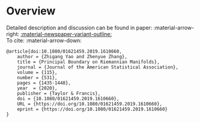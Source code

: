 # Overview

Detailed description and discussion can be found in paper: :material-arrow-right: <a href="https://www.tandfonline.com/doi/abs/10.1080/01621459.2019.1610660" class="btn-href">:material-newspaper-variant-outline:</a>  
To cite: :material-arrow-down:


```
@article{doi:10.1080/01621459.2019.1610660,
    author = {Zhigang Yao and Zhenyue Zhang},
    title = {Principal Boundary on Riemannian Manifolds},
    journal = {Journal of the American Statistical Association},
    volume = {115},
    number = {531},
    pages = {1435-1448},
    year  = {2020},
    publisher = {Taylor & Francis},
    doi = {10.1080/01621459.2019.1610660},
    URL = {https://doi.org/10.1080/01621459.2019.1610660},
    eprint = {https://doi.org/10.1080/01621459.2019.1610660}
}
```